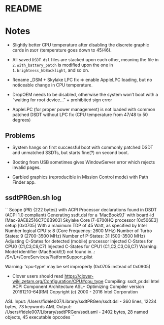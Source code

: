 # README

# Notes

* Slightly better CPU temperature after disabling the discrete graphic cards in ``DSDT`` (temperature goes down to 45/46).

* All saved ``DSDT.dsl`` files are stacked upon each other, meaning the file in ``2.with_battery_patch`` is modified upon the one in ``1.brightness_kbBacklight``, and so on.

* Rename _DSM + Skylake LPC fix => enable AppleLPC loading, but no noticeable change in CPU temperature.

* DropOEM needs to be disabled, otherwise the system won’t boot with a “waiting for root device…”  + prohibited sign error

* AppleLPC (for proper power management) is not loaded with common patched DSDT without LPC fix (CPU temperature from 47/48 to 50 degrees)

## Problems

* System hangs on first successful boot with commonly patched DSDT and unmatched SSDTs, but starts fine(?) on second boot.

* Booting from USB sometimes gives WindowServer error which rejects invalid pages.

* Garbled graphics (reproducible in Mission Control mode) with Path Finder app.

## ssdtPRGen.sh log

``
Scope (_PR_) {222 bytes} with ACPI Processor declarations found in DSDT (ACPI 1.0 compliant)
Generating ssdt.dsl for a 'MacBook9,1' with board-id [Mac-9AE82516C7C6B903]
Skylake Core i7-6700HQ processor [0x506E3] setup [0x0705]
With a maximum TDP of 45 Watt, as specified by Intel
Number logical CPU's: 8 (Core Frequency: 2600 MHz)
Number of Turbo States: 9 (2700-3500 MHz)
Number of P-States: 31 (500-3500 MHz)
Adjusting C-States for detected (mobile) processor
Injected C-States for CPU0 (C1,C3,C6,C7)
Injected C-States for CPU1 (C1,C2,C3,C6,C7)
Warning: Model identifier (MacBook9,1) not found in..: /S*/L*/CoreServices/PlatformSupport.plist

Warning: 'cpu-type' may be set improperly (0x0705 instead of 0x0905)
- Clover users should read https://clover-wiki.zetam.org/Configuration/CPU#cpu_type
Compiling: ssdt_pr.dsl
Intel ACPI Component Architecture
ASL+ Optimizing Compiler version 20161210-64(RM)
Copyright (c) 2000 - 2016 Intel Corporation

ASL Input:     /Users/fidele007/Library/ssdtPRGen/ssdt.dsl - 360 lines, 12234 bytes, 73 keywords
AML Output:    /Users/fidele007/Library/ssdtPRGen/ssdt.aml - 2402 bytes, 28 named objects, 45 executable opcodes
``
